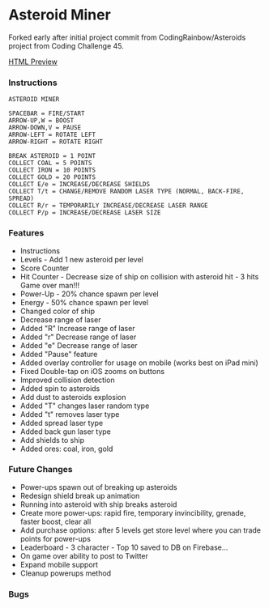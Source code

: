 # Asteroid Miner


Forked early after initial project commit from CodingRainbow/Asteroids project from Coding Challenge 45.

[HTML Preview](http://davidjmerritt.github.io/Asteroid-Miner/)


### Instructions
    ASTEROID MINER

    SPACEBAR = FIRE/START
    ARROW-UP,W = BOOST
    ARROW-DOWN,V = PAUSE
    ARROW-LEFT = ROTATE LEFT
    ARROW-RIGHT = ROTATE RIGHT

    BREAK ASTEROID = 1 POINT
    COLLECT COAL = 5 POINTS
    COLLECT IRON = 10 POINTS
    COLLECT GOLD = 20 POINTS
    COLLECT E/e = INCREASE/DECREASE SHIELDS
    COLLECT T/t = CHANGE/REMOVE RANDOM LASER TYPE (NORMAL, BACK-FIRE, SPREAD)
    COLLECT R/r = TEMPORARILY INCREASE/DECREASE LASER RANGE
    COLLECT P/p = INCREASE/DECREASE LASER SIZE


### Features
- Instructions
- Levels - Add 1 new asteroid per level
- Score Counter
- Hit Counter - Decrease size of ship on collision with asteroid hit - 3 hits Game over man!!!
- Power-Up - 20% chance spawn per level
- Energy - 50% chance spawn per level
- Changed color of ship
- Decrease range of laser
- Added "R" Increase range of laser
- Added "r" Decrease range of laser
- Added "e" Decrease range of laser
- Added "Pause" feature
- Added overlay controller for usage on mobile (works best on iPad mini)
- Fixed Double-tap on iOS zooms on buttons
- Improved collision detection
- Added spin to asteroids
- Add dust to asteroids explosion
- Added "T" changes laser random type
- Added "t" removes laser type
- Added spread laser type
- Added back gun laser type
- Add shields to ship
- Added ores: coal, iron, gold

### Future Changes
- Power-ups spawn out of breaking up asteroids
- Redesign shield break up animation
- Running into asteroid with ship breaks asteroid
- Create more power-ups: rapid fire, temporary invincibility, grenade, faster boost, clear all
- Add purchase options: after 5 levels get store level where you can trade points for power-ups
- Leaderboard - 3 character - Top 10 saved to DB on Firebase...
- On game over ability to post to Twitter
- Expand mobile support
- Cleanup powerups method

### Bugs
